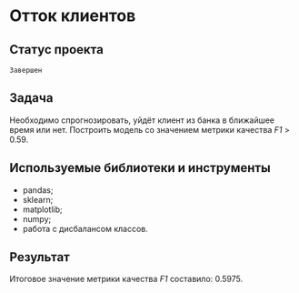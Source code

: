 # Отток клиентов

## Статус проекта
`Завершен`

## Задача
Необходимо спрогнозировать, уйдёт клиент из банка в ближайшее время или нет. Построить модель со значением метрики качества *F1* > 0.59.

## Используемые библиотеки и инструменты
- pandas;
- sklearn;
- matplotlib;
- numpy;
- работа с дисбалансом классов.

## Результат
Итоговое значение метрики качества *F1* составило: 0.5975.
